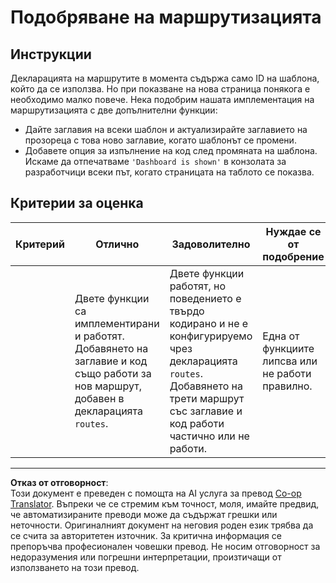 <!--
CO_OP_TRANSLATOR_METADATA:
{
  "original_hash": "8223e429218befa731dd5bfd22299520",
  "translation_date": "2025-08-28T07:41:02+00:00",
  "source_file": "7-bank-project/1-template-route/assignment.md",
  "language_code": "bg"
}
-->
# Подобряване на маршрутизацията

## Инструкции

Декларацията на маршрутите в момента съдържа само ID на шаблона, който да се използва. Но при показване на нова страница понякога е необходимо малко повече. Нека подобрим нашата имплементация на маршрутизацията с две допълнителни функции:

- Дайте заглавия на всеки шаблон и актуализирайте заглавието на прозореца с това ново заглавие, когато шаблонът се промени.
- Добавете опция за изпълнение на код след промяната на шаблона. Искаме да отпечатваме `'Dashboard is shown'` в конзолата за разработчици всеки път, когато страницата на таблото се показва.

## Критерии за оценка

| Критерий | Отлично                                                                                                                            | Задоволително                                                                                                                                                                             | Нуждае се от подобрение                                |
| -------- | ----------------------------------------------------------------------------------------------------------------------------------- | ----------------------------------------------------------------------------------------------------------------------------------------------------------------------------------------- | ----------------------------------------------------- |
|          | Двете функции са имплементирани и работят. Добавянето на заглавие и код също работи за нов маршрут, добавен в декларацията `routes`. | Двете функции работят, но поведението е твърдо кодирано и не е конфигурируемо чрез декларацията `routes`. Добавянето на трети маршрут със заглавие и код работи частично или не работи. | Една от функциите липсва или не работи правилно.      |

---

**Отказ от отговорност**:  
Този документ е преведен с помощта на AI услуга за превод [Co-op Translator](https://github.com/Azure/co-op-translator). Въпреки че се стремим към точност, моля, имайте предвид, че автоматизираните преводи може да съдържат грешки или неточности. Оригиналният документ на неговия роден език трябва да се счита за авторитетен източник. За критична информация се препоръчва професионален човешки превод. Не носим отговорност за недоразумения или погрешни интерпретации, произтичащи от използването на този превод.